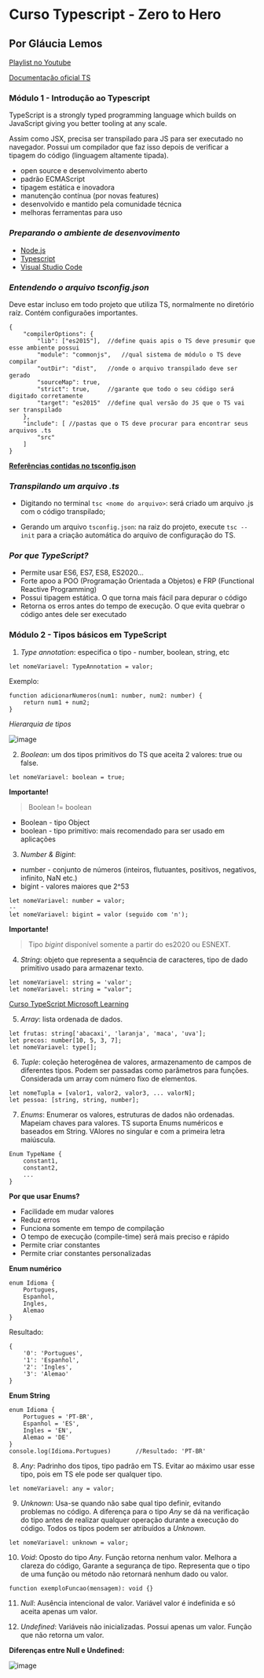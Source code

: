 # Curso Typescript - Zero to Hero
## Por Gláucia Lemos

[Playlist no Youtube](https://www.youtube.com/playlist?list=PLb2HQ45KP0Wsk-p_0c6ImqBAEFEY-LU9H)

[Documentação oficial TS](https://www.typescriptlang.org/)

### **Módulo 1 - Introdução ao Typescript**

TypeScript is a strongly typed programming language which builds on JavaScript giving you better tooling at any scale.

Assim como JSX, precisa ser transpilado para JS para ser executado no navegador. Possui um compilador que faz isso depois de verificar a tipagem do código (linguagem altamente tipada).

- open source e desenvolvimento aberto
- padrão ECMAScript
- tipagem estática e inovadora
- manutenção contínua (por novas features)
- desenvolvido e mantido pela comunidade técnica
- melhoras ferramentas para uso

### *Preparando o ambiente de desenvovimento*

- [Node.js](https://nodejs.org/en/)
- [Typescript](https://www.typescriptlang.org/download)
- [Visual Studio Code](https://code.visualstudio.com/download)

### *Entendendo o arquivo tsconfig.json*

Deve estar incluso em todo projeto que utiliza TS, normalmente no diretório raíz. Contém configuraões importantes.
````
{
    "compilerOptions": {
        "lib": ["es2015"],  //define quais apis o TS deve presumir que esse ambiente possui
        "module": "commonjs",   //qual sistema de módulo o TS deve compilar
        "outDir": "dist",   //onde o arquivo transpilado deve ser gerado
        "sourceMap": true,  
        "strict": true,     //garante que todo o seu código será digitado corretamente
        "target": "es2015"  //define qual versão do JS que o TS vai ser transpilado
    },
    "include": [ //pastas que o TS deve procurar para encontrar seus arquivos .ts
        "src"
    ]
}
````
[**Referências contidas no tsconfig.json**](https://typescriptlang.org/pt/tsconfig)

### *Transpilando um arquivo .ts*

- Digitando no terminal `tsc <nome do arquivo>`: será criado um arquivo .js com o código transpilado;

- Gerando um arquivo `tsconfig.json`: na raiz do projeto, execute `tsc --init` para a criação automática do arquivo de configuração do TS.

### *Por que TypeScript?*

- Permite usar ES6, ES7, ES8, ES2020...
- Forte apoo a POO (Programação Orientada a Objetos) e FRP (Functional Reactive Programming)
- Possui tipagem estática. O que torna mais fácil para depurar o código
- Retorna os erros antes do tempo de execução. O que evita quebrar o código antes dele ser executado

### **Módulo 2 - Tipos básicos em TypeScript**

1) *Type annotation*: especifica o tipo - number, boolean, string, etc
````
let nomeVariavel: TypeAnnotation = valor;
````
Exemplo:
````
function adicionarNumeros(num1: number, num2: number) {
    return num1 + num2;
}
````
*Hierarquia de tipos* 

![image](hierarquiaDeTiposTS.jpeg)

2) *Boolean*: um dos tipos primitivos do TS que aceita 2 valores: true ou false.
````
let nomeVariavel: boolean = true;
````
**Importante!**
> Boolean != boolean

- Boolean - tipo Object
- boolean - tipo primitivo: mais recomendado para ser usado em aplicações

3) *Number & Bigint*: 
- number - conjunto de números (inteiros, flutuantes, positivos, negativos, infinito, NaN etc.)
- bigint - valores maiores que 2^53

````
let nomeVariavel: number = valor;
--
let nomeVariavel: bigint = valor (seguido com 'n');
````

**Importante!**
> Tipo *bigint* disponível somente a partir do es2020 ou ESNEXT.

4) *String*: objeto que representa a sequência de caracteres, tipo de dado primitivo usado para armazenar texto.

````
let nomeVariavel: string = 'valor';
let nomeVariavel: string = "valor";
````

[Curso TypeScript Microsoft Learning](https://docs.microsoft.com/en-us/learn/paths/build-javascript-applications-typescript/)

5) *Array*: lista ordenada de dados.
````
let frutas: string['abacaxi', 'laranja', 'maca', 'uva'];
let precos: number[10, 5, 3, 7];
let nomeVariavel: type[];
````

6) *Tuple*: coleção heterogênea de valores, armazenamento de campos de diferentes tipos. Podem ser passadas como parâmetros para funções. Considerada um array com número fixo de elementos.

````
let nomeTupla = [valor1, valor2, valor3, ... valorN];
let pessoa: [string, string, number];
````

7) *Enums*: Enumerar os valores, estruturas de dados não ordenadas. Mapeiam chaves para valores. TS suporta Enums numéricos e baseados em String. VAlores no singular e com a primeira letra maiúscula.

````
Enum TypeName {
    constant1,
    constant2,
    ...
}
````

**Por que usar Enums?**

- Facilidade em mudar valores
- Reduz erros
- Funciona somente em tempo de compilação
- O tempo de execução (compile-time) será mais preciso e rápido
- Permite criar constantes
- Permite criar constantes personalizadas

**Enum numérico**
````
enum Idioma {
    Portugues, 
    Espanhol,
    Ingles,
    Alemao
}
````
Resultado:
````
{
    '0': 'Portugues',
    '1': 'Espanhol',
    '2': 'Ingles',
    '3': 'Alemao'
}
````

**Enum String**
````
enum Idioma {
    Portugues = 'PT-BR',
    Espanhol = 'ES',
    Ingles = 'EN',
    Alemao = 'DE'
}
console.log(Idioma.Portugues)       //Resultado: 'PT-BR'
````

8) *Any*: Padrinho dos tipos, tipo padrão em TS. Evitar ao máximo usar esse tipo, pois em TS ele pode ser qualquer tipo.
````
let nomeVariavel: any = valor;
````

9) *Unknown*: Usa-se quando não sabe qual tipo definir, evitando problemas no código. A diferença para o tipo *Any* se dá na verificação do tipo antes de realizar qualquer operação durante a execução do código. Todos os tipos podem ser atribuídos a *Unknown*.
````
let nomeVariavel: unknown = valor;
````

10) *Void*: Oposto do tipo *Any*. Função retorna nenhum valor. Melhora a clareza do código, Garante a segurança de tipo. Representa que o tipo de uma função ou método não retornará nenhum dado ou valor.
````
function exemploFuncao(mensagem): void {}
````

11) *Null*: Ausência intencional de valor. Variável valor é indefinida e só aceita apenas um valor.

12) *Undefined*: Variáveis não inicializadas. Possui apenas um valor. Função que não retorna um valor.

**Diferenças entre Null e Undefined:**

![image](nullVSundefined.jpeg)
